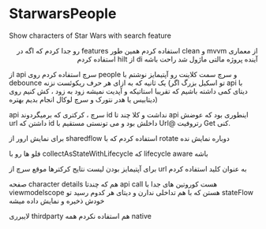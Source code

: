 # StarwarsPeople
Show characters of Star Wars with search feature

<p dir="rtl">
از معماری mvvm و clean استفاده کردم همین طور features رو جدا کردم که اگه در آینده پروژه مالتی ماژول شد راحت باشه
di از hilt استفاده کردم

از api سرچ استفاده کردم روی people و سرچ سمت کلاینت رو آپتیمایز نوشتم با debounce یک ثانیه که به ازای هر حرف ریکوئست نزنه
(تو اسکیل بزرگ اگر api با دیتای کمی داشته باشیم که تقریبا استاتیکه و آپدیت نمیشه زود به زود ، کش کنیم روی دیتابیس یا هدر نتورک و سرچ لوکال انجام بدیم بهتره)

api سرچ ، کرکتری که برمیگردوند id نداشت و کلا چند تا api اینطوری بود که عوضش url داشتن که id داخلش بود و می تونستی مستقیم با Url@ رتروفیت Get کنی.

برای نمایش ارور از sharedflow استفاده کردم که با rotate دوباره نمایش نده

فلو ها رو با collectAsStateWithLifecycle که lifecycle aware باشه

برای آپتیمایز بودن لیست نتایج کرکترها موقع سرچ از url به عنوان کلید استفاده کردم

صفحه character details هم که چندتا api call هست کوروتین های جدا با viewmodelscope هستن که با هم تداخلی ندارن و 
دیتای هر کدوم رسید تو stateFlow خودش ذخیره و نمایش داده میشه

لایبرری thirdparty هم استفاده نکردم همه native

</p>





